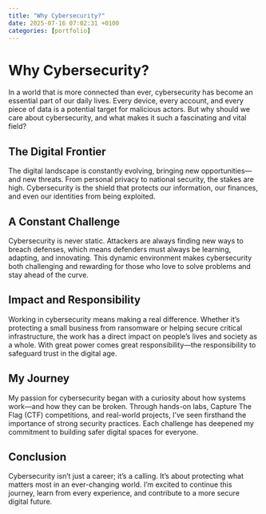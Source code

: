 ```yaml
---
title: "Why Cybersecurity?"
date: 2025-07-16 07:02:31 +0100
categories: [portfolio]
---
```


# Why Cybersecurity?

In a world that is more connected than ever, cybersecurity has become an essential part of our daily lives. Every device, every account, and every piece of data is a potential target for malicious actors. But why should we care about cybersecurity, and what makes it such a fascinating and vital field?

## The Digital Frontier

The digital landscape is constantly evolving, bringing new opportunities—and new threats. From personal privacy to national security, the stakes are high. Cybersecurity is the shield that protects our information, our finances, and even our identities from being exploited.

## A Constant Challenge

Cybersecurity is never static. Attackers are always finding new ways to breach defenses, which means defenders must always be learning, adapting, and innovating. This dynamic environment makes cybersecurity both challenging and rewarding for those who love to solve problems and stay ahead of the curve.

## Impact and Responsibility

Working in cybersecurity means making a real difference. Whether it’s protecting a small business from ransomware or helping secure critical infrastructure, the work has a direct impact on people’s lives and society as a whole. With great power comes great responsibility—the responsibility to safeguard trust in the digital age.

## My Journey

My passion for cybersecurity began with a curiosity about how systems work—and how they can be broken. Through hands-on labs, Capture The Flag (CTF) competitions, and real-world projects, I’ve seen firsthand the importance of strong security practices. Each challenge has deepened my commitment to building safer digital spaces for everyone.

## Conclusion

Cybersecurity isn’t just a career; it’s a calling. It’s about protecting what matters most in an ever-changing world. I’m excited to continue this journey, learn from every experience, and contribute to a more secure digital future.
